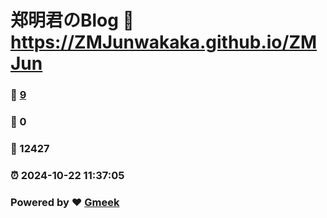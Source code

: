 # 郑明君のBlog :link: https://ZMJunwakaka.github.io/ZMJun 
### :page_facing_up: [9](https://ZMJunwakaka.github.io/ZMJun/tag.html) 
### :speech_balloon: 0 
### :hibiscus: 12427 
### :alarm_clock: 2024-10-22 11:37:05 
### Powered by :heart: [Gmeek](https://github.com/Meekdai/Gmeek)
